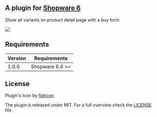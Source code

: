 ## A plugin for [Shopware 6](https://github.com/shopware/platform)

Show all variants on product detail page with a buy form

![](https://i.imgur.com/VPOkXX1.png)

## Requirements

| Version 	| Requirements               	|
|---------	|----------------------------	|
| 1.0.0    	| Shopware 6.4 >=	            |

## License

Plugin's Icon by [flaticon](https://www.flaticon.com).

The plugin is released under MIT. For a full overview check the [LICENSE](./LICENSE) file.
